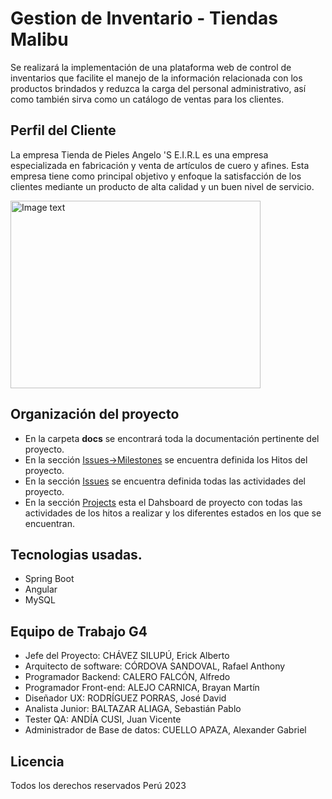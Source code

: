 
# Gestion de Inventario - Tiendas Malibu

Se realizará la implementación de una plataforma web de control de inventarios que facilite el manejo de la información relacionada con los productos brindados y reduzca la carga del personal administrativo, así como también sirva como un catálogo de ventas para los clientes.

## Perfil del Cliente
La empresa Tienda de Pieles Angelo 'S E.I.R.L es una empresa especializada en fabricación y venta de artículos de cuero y afines.
Esta empresa tiene como principal objetivo y enfoque la satisfacción de los clientes mediante un producto de alta calidad y un buen nivel de servicio.

<img src="https://scontent-lim1-1.xx.fbcdn.net/v/t39.30808-6/277809411_5270834796281223_8981511780597114028_n.jpg?_nc_cat=111&ccb=1-7&_nc_sid=09cbfe&_nc_eui2=AeHPGzAzm8rKAcUzDsR_60aBNNgyGmxvaBU02DIabG9oFcRMGU5cLwGpD4rS7L0tu2mxCBK68jcYZZ5xCfPLdFB1&_nc_ohc=DodiXXAMqyQAX-HsB1j&_nc_ht=scontent-lim1-1.xx&oh=00_AfAmxpveN2a8afS-pSbyyNacICQMj6GBEHcn2ZU-9ZfyUA&oe=644FEEE3" alt="Image text" width="400" height="300">

## Organización del proyecto
<ul>
  <li>En la carpeta <strong>docs</strong> se encontrará toda la documentación pertinente del proyecto.</li>
  <li>En la sección <a href="https://github.com/a-calero3/Prueba/milestones">Issues->Milestones</a> se encuentra definida los Hitos del proyecto.</li>
  <li>En la sección <a href="https://github.com/a-calero3/Prueba/issues">Issues</a> se encuentra definida todas las actividades del proyecto.</li>
  <li>En la sección <a href="https://github.com/a-calero3/Prueba/projects">Projects</a> esta el Dahsboard de proyecto con todas las actividades de los hitos a realizar y los diferentes estados en los que se encuentran.</li>
</ul>

## Tecnologias usadas.
<ul>
  <li>Spring Boot</li>
  <li>Angular</li>
  <li>MySQL</li>
</ul>

## Equipo de Trabajo G4

<ul>
  <li>Jefe del Proyecto:
CHÁVEZ SILUPÚ, Erick Alberto</li>
  <li>Arquitecto de software:
CÓRDOVA SANDOVAL, Rafael Anthony</li>
  <li>Programador Backend: 
CALERO FALCÓN, Alfredo</li>
  <li>Programador Front-end: 
ALEJO CARNICA, Brayan Martín</li>
  <li>Diseñador UX:
RODRÍGUEZ PORRAS, José David</li>
  <li>Analista Junior:
BALTAZAR ALIAGA, Sebastián Pablo</li>
  <li>Tester QA:
ANDÍA CUSI, Juan Vicente</li>
  <li>Administrador de Base de datos:
CUELLO APAZA, Alexander Gabriel</li>
</ul>
 
## Licencia
Todos los derechos reservados Perú 2023
